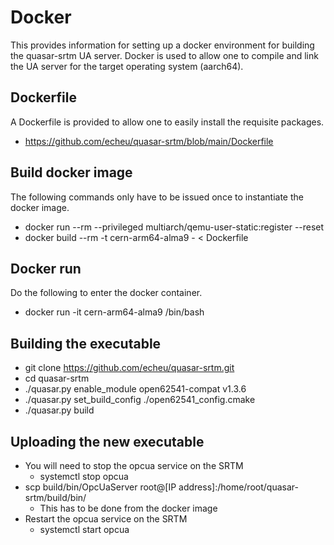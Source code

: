# Docker

This provides information for setting up a docker environment for building the quasar-srtm UA server. Docker is used to allow one to compile and link the UA server for the target operating system (aarch64).

## Dockerfile

A Dockerfile is provided to allow one to easily install the requisite packages.
  - https://github.com/echeu/quasar-srtm/blob/main/Dockerfile


## Build docker image

The following commands only have to be issued once to instantiate the docker image.
  - docker run --rm --privileged multiarch/qemu-user-static:register --reset
  - docker build --rm -t cern-arm64-alma9 - < Dockerfile

## Docker run

Do the following to enter the docker container.
  - docker run -it cern-arm64-alma9 /bin/bash

## Building the executable

  - git clone https://github.com/echeu/quasar-srtm.git
  - cd quasar-srtm
  - ./quasar.py enable_module open62541-compat v1.3.6
  - ./quasar.py set_build_config ./open62541_config.cmake
  - ./quasar.py build

## Uploading the new executable
  - You will need to stop the opcua service on the SRTM 
    - systemctl stop opcua 
  - scp build/bin/OpcUaServer root@[IP address]:/home/root/quasar-srtm/build/bin/
    - This has to be done from the docker image 
  - Restart the opcua service on the SRTM
    - systemctl start opcua
